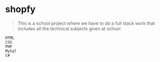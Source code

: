 # shopfy
>This is a school project where we have to do a full stack work that includes all the technical subjects given at school

```
HTML
CSS
PHP
MySql
C#
```